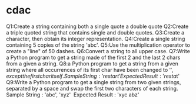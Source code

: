 # cdac
Q1:Create a string containing both a single quote a double quote 
Q2:Create a triple quoted string that contains single and double quotes. 
Q3:Create a character, then obtain its integer representation. 
Q4:Create a single string containing 5 copies of the string 'abc'. 
Q5:Use the multiplication operator to create a "line" of 50 dashes. 
Q6:Convert a string to all upper case. 
Q7:Write a Python program to get a string made of the first 2 and the last 2 chars from a given a string.
Q8:a Python program to get a string from a given string where all occurrences of its first char have been changed to '$', except the first char itself.
Sample String : 'restart'
Expected Result : 'resta$t'
Q9:Write a Python program to get a single string from two given strings, separated by a space and swap the first two characters of each string.
Sample String : 'abc', 'xyz' 
Expected Result : 'xyc abz'

